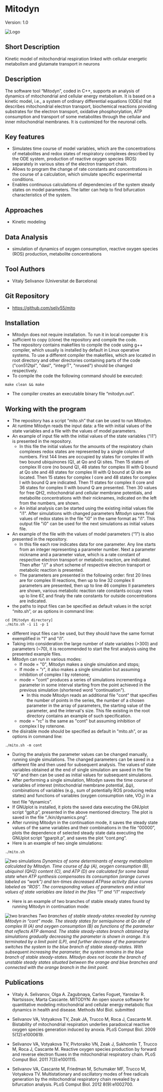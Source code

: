 # Mitodyn
Version: 1.0

![Logo](RC.png)

## Short Description

Kinetic model of mitochondrial respiration linked with cellular energetic metabolism and glutamate transport in neurons

## Description

The software tool “Mitodyn”, coded in C++,  supports an analysis of dynamics of mitochondrial and cellular energy metabolism. It is based on a kinetic model, i.e., a system of ordinary differential equations (ODEs) that describes mitochondrial electron transport, biochemical reactions providing substrates for the electron transport, oxidative phosphorylation, ATP consumption and transport of some metabolites through the cellular and inner mitochondrial membranes. It is customized for the neuronal cells.

## Key features

- Simulates time course of model variables, which are the concentrations of metabolites and redox states of respiratory complexes described by the ODE system, production of reactive oxygen species (ROS) separately in various sites of the electron transport chain. 
- Allows to program the change of rate constants and concentrations in the course of a calculation, which simulate specific experimental conditions.
- Enables continuous calculations of dependencies of the system steady states on model parameters. The latter can help to find bifurcation characteristics of the system.

## Approaches

- Kinetic modeling
    
## Data Analysis

- simulation of dynamics of oxygen consumption, reactive oxygen species (ROS) production, metabolite concentrations

## Tool Authors

- Vitaly Selivanov (Universitat de Barcelona)

## Git Repository

- https://github.com/seliv55/mito

## Installation

- Mitodyn does not require installation. To run it in local computer it is sufficient to copy (clone) the repository and compile the code.
- The repository contains makefiles to compile the code using g++ compiler, which usually is installed by default in Linux operative systems. To use a different compiler the makefiles, which are located in root directory and other directories containing parts of the code ("con512tpl", "dasl", "integrT", "nrused") should be changed respectively.
- To compile the code the following command should be executed:
```
make clean && make 
```
- The compiler creates an executable binary file “mitodyn.out”. 

## Working with the program

- The repository has a script “mito.sh” that can be used to run Mitodyn.
- At runtime Mitodyn reads the input data: a file with initial values of the state variables and a file with the values of model parameters.
- An example of input file with  the initial values of the state variables (“i1”) is presented in the repository. 
  * In this file the initial values for the amounts of the respiratory chain complexes redox states are represented by a single column of numbers. First 144 lines are occupied by states for complex III with two bound ubiquinones (Q), at Qo and Qi sites. Then 15 states of complex III core (no bound Q), 48 states for complex III with Q bound at Qo site and 48 states for complex III with Q bound at Qi site are located. Then 15 states for complex I core and 48 states for complex I with bound Q are indicated. Then 11 states for complex II core and 36 states for complex II with bound Q are presented. Then 30 values for free QH2, mitochondrial and cellular membrane potentials, and metabolite concentrations with their nicknames, indicated on the left from the numbers, are shown.
  * An initial analysis can be started using the existing initial values file "i1". After simulations with changed parameters Mitodyn saves final values of redox states in the file "i0" in the same format as "i1". This output file "i0" can be used for the next simulations as initial values file.
- An example of the file with the values of model parameters (“1”) is also presented in the repository.
  * In this file each row indicates data for one parameter. Any line starts from an integer representing a parameter number. Next a parameter nickname and a parameter value, which is a rate constant of respective electron transport or metabolic reaction, are indicated. Then after "//" a short scheme of respective electron transport or metabolic reaction is presented.
  * The parameters are presented in the following order: first 20 lines are for complex III reactions, then up to line 32 complex II parameters are presented, then up to line 46 complex II parameters are shown, various metabolic reaction rate constants occupy rows up lo line 67, and finaly the rate constants for outside concentrations are indicated.
- the paths to input files can be specified as default values in the script “mito.sh”, or as options in command line:
``` 
cd [Mitodyn directory]
./mito.sh -i i1 -p 1
```
- different input files can be used, but they should have the same format exemplified in "1" and "i1".
- Taking into consideration the large number of state variables (>300) and parameters (~70), it is recommended to start the first analysis using the presented example files.
- Mitodyn can run in various modes:
  * If mode = "0", Mitodyn makes a single simulation and stops;
  * If mode = "r", it also makes a single simulation but assuming inhibition of complex I by rotenone;
  * mode = "cont" produces a series of simulations incrementing a parameter in some interval starting from the point achieved in the previous simulation (shortened word "continuation").
    * In this mode Mitodyn reads an additional file "cont" that specifies the number of points in the series, the number of a chosen parameter in the array of parameters, the starting value of the parameter, and the interval's size. This file existing in the root directory contains an example of such specification.
  * mode = "rc" is the same as "cont" but assuming inhibition of complex I by rotenone.
- the disirable mode should be specified as default in "mito.sh", or as options in command line:
```
./mito.sh -m cont
```
- During the analysis the parameter values can be changed manually, running single simulations. The changed parameters can be saved in a different file and then used for subsequent analysis. The values of state variables obtained at the end of single simulation are saved in the file “i0” and then can be used as initial values for subsequent simulations.
- After performing a single simulation, Mitodyn saves the time course of variables of interest (mitochondrial membrane potential, Δψ), combinations of variables (e.g., sum of potentially ROS producing redox states) and functions of variables (oxygen consumption rate, VO<sub>2</sub>) in a text file “dynamics”.
- If GNUplot is installed, it plots the saved data executing the GNUplot script “gplt.p”, presented in the above mentioned directory. The plot is saved in the file “./kin/dynamics.png”.
- After running Mitodyn in the continuation mode, it saves the steady state values of the same variables and their combinations in the file “00000”, plots the dependence of selected steady state data executing the GNUplot script “gparplt.p”, and saves the plot “cont.png”.
- Here is an example of two single simulations:
```
./mito.sh
```
![two simulations](basic_var.png)
*Dynamics of some determinants of energy metabolism calculated by Mitodyn. Time course of Δψ (A), oxygen consumption (B), ubiquinol (QH2) content (C),  and ATP (D) are calculated for some basal state when ATP synthesis compensates its consumption (orange curves labeled as “work”) and ten-times decreased ATPase activity (blue curves labeled as “ROS”. The corresponding values of parameters and initial values of state variables are listed in the files “1” and “i1” respectively*

- Here is an example of two branches of stable steady states found by running Mitodyn in continuation mode:

![two branches](two_branches.png)
*Two branches of stable steady-states revealed by running Mitodyn in “cont” mode. The steady states for semiquinone at Qo site of complex III (A) and oxygen consumption (B) as functions of the parameter that reflects ATP demand. The stable steady-states branch obtained by simulations gradually decreasing the parameter is shown in orange. It is terminated by a limit point (LP), and further decrease of the parameter switches the system to the blue branch of stable steady-states. With subsequent increasing the parameter, the system remains in the blue branch of stable steady-states. Mitodyn does not locate the branch of unstable steady states situated between the orange and blue branches and connected with the orange branch in the limit point.*


## Publications

- Vitaly A. Selivanov, Olga A. Zagubnaya, Carles Foguet, Yaroslav R. Nartsissov, Marta Cascante. MITODYN: An open source software for quantitative modeling mitochondrial and cellular energy metabolic flux dynamics in health and disease.  Methods Mol Biol. submitted

- Selivanov VA, Votyakova TV, Zeak JA, Trucco M, Roca J, Cascante M.
Bistability of mitochondrial respiration underlies paradoxical reactive oxygen
species generation induced by anoxia. PLoS Comput Biol. 2009 5(12):e1000619.

- Selivanov VA, Votyakova TV, Pivtoraiko VN, Zeak J, Sukhomlin T, Trucco M,
Roca J, Cascante M. Reactive oxygen species production by forward and reverse
electron fluxes in the mitochondrial respiratory chain. PLoS Comput Biol. 2011
7(3):e1001115.

- Selivanov VA, Cascante M, Friedman M, Schumaker MF, Trucco M, Votyakova TV.
Multistationary and oscillatory modes of free radicals generation by the
mitochondrial respiratory chain revealed by a bifurcation analysis. PLoS Comput
Biol. 2012 8(9):e1002700.
